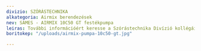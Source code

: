 ```yaml
---
divizio: SZÓRÁSTECHNIKA
alkategoria: Airmix berendezések
nev: SAMES - AIRMIX 10C50 GT festékpumpa
leiras: További információért keresse a Szórástechnika Divízió kollégáit
boritokep: "/uploads/airmix-pumpa-10c50-gt.jpg"

---
```

